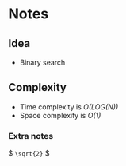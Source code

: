 # Notes

## Idea
* Binary search

## Complexity
* Time complexity is *O(LOG(N))*
* Space complexity is *O(1)*

### Extra notes
$ `\sqrt{2}` $
